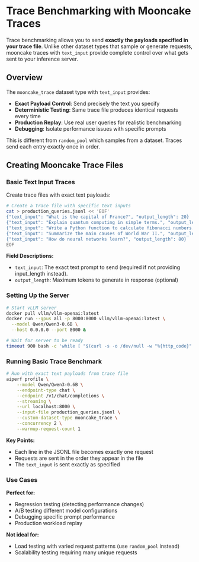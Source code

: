 <!--
SPDX-FileCopyrightText: Copyright (c) 2024-2025 NVIDIA CORPORATION & AFFILIATES. All rights reserved.
SPDX-License-Identifier: Apache-2.0
-->

# Trace Benchmarking with Mooncake Traces

Trace benchmarking allows you to send
**exactly the payloads specified in your trace file**.
Unlike other dataset types that sample or generate requests, mooncake traces
with `text_input` provide complete control over what gets sent to your inference server.

## Overview

The `mooncake_trace` dataset type with `text_input` provides:

- **Exact Payload Control**: Send precisely the text you specify
- **Deterministic Testing**: Same trace file produces identical requests every time
- **Production Replay**: Use real user queries for realistic benchmarking
- **Debugging**: Isolate performance issues with specific prompts

This is different from `random_pool` which samples from a dataset.
Traces send each entry exactly once in order.

## Creating Mooncake Trace Files

### Basic Text Input Traces

Create trace files with exact text payloads:

<!-- create-mooncake-trace -->
```bash
# Create a trace file with specific text inputs
cat > production_queries.jsonl << 'EOF'
{"text_input": "What is the capital of France?", "output_length": 20}
{"text_input": "Explain quantum computing in simple terms.", "output_length": 100}
{"text_input": "Write a Python function to calculate fibonacci numbers.", "output_length": 150}
{"text_input": "Summarize the main causes of World War II.", "output_length": 200}
{"text_input": "How do neural networks learn?", "output_length": 80}
EOF
```
<!-- /create-mooncake-trace -->

**Field Descriptions:**
- `text_input`: The exact text prompt to send (required if not
providing input_length instead).
- `output_length`: Maximum tokens to generate in response (optional)

### Setting Up the Server

<!-- setup-vllm-trace-benchmarking -->
```bash
# Start vLLM server
docker pull vllm/vllm-openai:latest
docker run --gpus all -p 8000:8000 vllm/vllm-openai:latest \
  --model Qwen/Qwen3-0.6B \
  --host 0.0.0.0 --port 8000 &
```
<!-- /setup-vllm-trace-benchmarking -->

<!-- health-check-vllm-trace-benchmarking -->
```bash
# Wait for server to be ready
timeout 900 bash -c 'while [ "$(curl -s -o /dev/null -w "%{http_code}" localhost:8000/v1/chat/completions -H "Content-Type: application/json" -d "{\"model\":\"Qwen/Qwen3-0.6B\",\"messages\":[{\"role\":\"user\",\"content\":\"test\"}],\"max_tokens\":1}")" != "200" ]; do sleep 2; done' || { echo "vLLM not ready after 15min"; exit 1; }
```
<!-- /health-check-vllm-trace-benchmarking -->

### Running Basic Trace Benchmark

<!-- aiperf-run-trace -->
```bash
# Run with exact text payloads from trace file
aiperf profile \
    --model Qwen/Qwen3-0.6B \
    --endpoint-type chat \
    --endpoint /v1/chat/completions \
    --streaming \
    --url localhost:8000 \
    --input-file production_queries.jsonl \
    --custom-dataset-type mooncake_trace \
    --concurrency 2 \
    --warmup-request-count 1
```
<!-- /aiperf-run-mooncake-trace -->

**Key Points:**
- Each line in the JSONL file becomes exactly one request
- Requests are sent in the order they appear in the file
- The `text_input` is sent exactly as specified


### Use Cases

**Perfect for:**
- Regression testing (detecting performance changes)
- A/B testing different model configurations
- Debugging specific prompt performance
- Production workload replay

**Not ideal for:**
- Load testing with varied request patterns (use `random_pool` instead)
- Scalability testing requiring many unique requests
